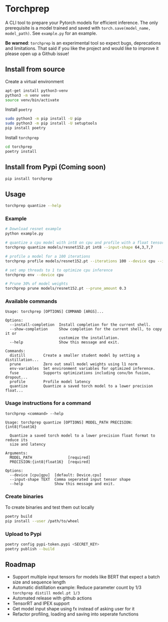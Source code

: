 # Torchprep

A CLI tool to prepare your Pytorch models for efficient inference. The only prerequisite is a model trained and saved with `torch.save(model_name, model_path)`. See `example.py` for an example.

**Be warned**: `torchprep` is an experimental tool so expect bugs, deprecations and limitations. That said if you like the project and would like to improve it please open up a Github issue!

## Install from source

Create a virtual environment 

```sh
apt-get install python3-venv
python3 -m venv venv
source venv/bin/activate
```

Install `poetry`

```sh
sudo python3 -m pip install -U pip
sudo python3 -m pip install -U setuptools
pip install poetry
```

Install `torchprep`

```sh
cd torchprep
poetry install
```

## Install from Pypi (Coming soon)

```sh
pip install torchprep
```

## Usage

```sh
torchprep quantize --help
```

### Example

```sh
# Download resnet example
python example.py

# quantize a cpu model with int8 on cpu and profile with a float tensor of shape [64,3,7,7]
torchprep quantize models/resnet152.pt int8 --input-shape 64,3,7,7

# profile a model for a 100 iterations
torchprep profile models/resnet152.pt --iterations 100 --device cpu --input-shape 64,3,7,7

# set omp threads to 1 to optimize cpu inference
torchprep env --device cpu

# Prune 30% of model weights
torchprep prune models/resnet152.pt --prune_amount 0.3
```


### Available commands


```
Usage: torchprep [OPTIONS] COMMAND [ARGS]...

Options:
  --install-completion  Install completion for the current shell.
  --show-completion     Show completion for the current shell, to copy it or
                        customize the installation.
  --help                Show this message and exit.

Commands:
  distill        Create a smaller student model by setting a distillation...
  prune          Zero out small model weights using l1 norm
  env-variables  Set environment variables for optimized inference.
  fuse           Supports optimizations including conv/bn fusion, dropout...
  profile        Profile model latency 
  quantize       Quantize a saved torch model to a lower precision float...
```

### Usage instructions for a command

`torchprep <command> --help`

```
Usage: torchprep quantize [OPTIONS] MODEL_PATH PRECISION:{int8|float16}

  Quantize a saved torch model to a lower precision float format to reduce its
  size and latency

Arguments:
  MODEL_PATH                [required]
  PRECISION:{int8|float16}  [required]

Options:
  --device [cpu|gpu]  [default: Device.cpu]
  --input-shape TEXT  Comma seperated input tensor shape
  --help              Show this message and exit.
```

### Create binaries

To create binaries and test them out locally

```sh
poetry build
pip install --user /path/to/wheel
```

### Upload to Pypi

```sh
poetry config pypi-token.pypi <SECRET_KEY>
poetry publish --build
```

## Roadmap
* Support multiple input tensors for models like BERT that expect a batch size and sequence length
* Automatic distillation example: Reduce parameter count by 1/3 `torchprep distill model.pt 1/3`
* Automated release with github actions
* TensorRT and IPEX support
* Get model input shape using fx instead of asking user for it
* Refactor profiling, loading and saving into seperate functions
